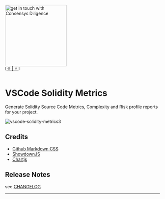 [<img width="200" alt="get in touch with Consensys Diligence" src="https://user-images.githubusercontent.com/2865694/56826101-91dcf380-685b-11e9-937c-af49c2510aa0.png">](https://diligence.consensys.net)<br/>
<sup>
[[  🌐  ](https://diligence.consensys.net)  [  📩  ](mailto:diligence@consensys.net)  [  🔥  ](https://consensys.github.io/diligence/)]
</sup><br/><br/>


# VSCode Solidity Metrics

Generate Solidity Source Code Metrics, Complexity and Risk profile reports for your project.

![vscode-solidity-metrics3](https://user-images.githubusercontent.com/2865694/57970224-1e706280-797f-11e9-9136-74e51bd7be00.gif)



## Credits

* [Github Markdown CSS](https://gist.github.com/tuzz/3331384)
* [ShowdownJS]()
* [Chartjs]()

## Release Notes

see [CHANGELOG](./CHANGELOG.md)


-----------------------------------------------------------------------------------------------------------
